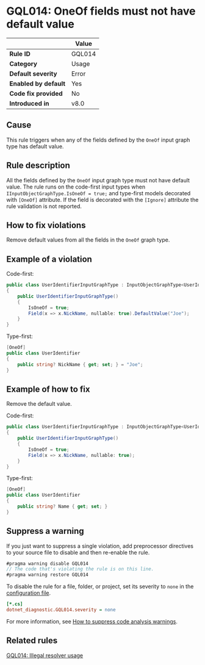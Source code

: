 # GQL014: OneOf fields must not have default value

|                        | Value  |
| ---------------------- | ------ |
| **Rule ID**            | GQL014 |
| **Category**           | Usage  |
| **Default severity**   | Error  |
| **Enabled by default** | Yes    |
| **Code fix provided**  | No     |
| **Introduced in**      | v8.0   |

## Cause

This rule triggers when any of the fields defined by the `OneOf` input graph
type has default value.

## Rule description

All the fields defined by the `OneOf` input graph type must not have default
value. The rule runs on the code-first input types when
`IInputObjectGraphType.IsOneOf = true;` and type-first models decorated with
`[OneOf]` attribute. If the field is decorated with the `[Ignore]` attribute the
rule validation is not reported.

## How to fix violations

Remove default values from all the fields in the `OneOf` graph type.

## Example of a violation

Code-first:

```c#
public class UserIdentifierInputGraphType : InputObjectGraphType<UserIdentifier>
{
    public UserIdentifierInputGraphType()
    {
        IsOneOf = true;
        Field(x => x.NickName, nullable: true).DefaultValue("Joe");
    }
}
```

Type-first:

```c#
[OneOf]
public class UserIdentifier
{
    public string? NickName { get; set; } = "Joe";
}
```

## Example of how to fix

Remove the default value.

Code-first:

```c#
public class UserIdentifierInputGraphType : InputObjectGraphType<UserIdentifier>
{
    public UserIdentifierInputGraphType()
    {
        IsOneOf = true;
        Field(x => x.NickName, nullable: true);
    }
}
```

Type-first:

```c#
[OneOf]
public class UserIdentifier
{
    public string? Name { get; set; }
}
```

## Suppress a warning

If you just want to suppress a single violation, add preprocessor directives to
your source file to disable and then re-enable the rule.

```csharp
#pragma warning disable GQL014
// The code that's violating the rule is on this line.
#pragma warning restore GQL014
```

To disable the rule for a file, folder, or project, set its severity to `none`
in the
[configuration file](https://learn.microsoft.com/en-us/dotnet/fundamentals/code-analysis/configuration-files).

```ini
[*.cs]
dotnet_diagnostic.GQL014.severity = none
```

For more information, see
[How to suppress code analysis warnings](https://learn.microsoft.com/en-us/dotnet/fundamentals/code-analysis/suppress-warnings).

## Related rules

[GQL014: Illegal resolver usage](../gql013)
